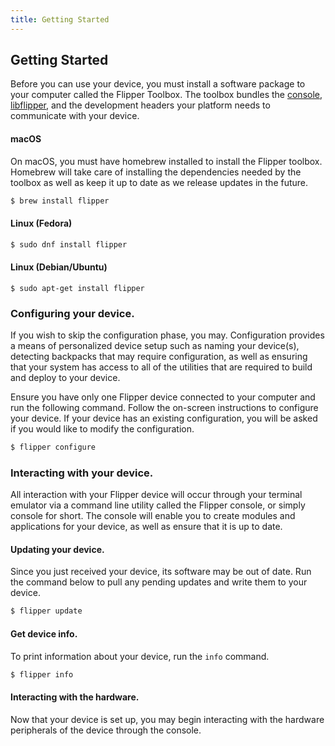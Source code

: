 ```yaml
---
title: Getting Started
---
```


## Getting Started

Before you can use your device, you must install a software package to your
computer called the Flipper Toolbox. The toolbox bundles the
[console](../console/), [libflipper](../libflipper/), and the development
headers your platform needs to communicate with your device.

#### macOS

On macOS, you must have homebrew installed to install the Flipper toolbox.
Homebrew will take care of installing the dependencies needed by the toolbox as
well as keep it up to date as we release updates in the future.

```bash
$ brew install flipper
```

#### Linux (Fedora)

```bash
$ sudo dnf install flipper
```

#### Linux (Debian/Ubuntu)

```
$ sudo apt-get install flipper
```

### Configuring your device.

If you wish to skip the configuration phase, you may. Configuration provides a
means of personalized device setup such as naming your device(s), detecting
backpacks that may require configuration, as well as ensuring that your system
has access to all of the utilities that are required to build and deploy to your
device.

Ensure you have only one Flipper device connected to your computer and run the
following command. Follow the on-screen instructions to configure your device.
If your device has an existing configuration, you will be asked if you would
like to modify the configuration.

```bash
$ flipper configure
```

### Interacting with your device.

All interaction with your Flipper device will occur through your terminal
emulator via a command line utility called the Flipper console, or simply
console for short. The console will enable you to create modules and
applications for your device, as well as ensure that it is up to date.

#### Updating your device.

Since you just received your device, its software may be out of date. Run the
command below to pull any pending updates and write them to your device.

```bash
$ flipper update
```

#### Get device info.

To print information about your device, run the `info` command.

```bash
$ flipper info
```

#### Interacting with the hardware.

Now that your device is set up, you may begin interacting with the hardware
peripherals of the device through the console.
